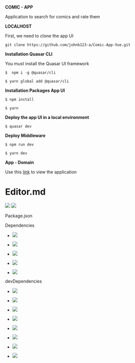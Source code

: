 **COMIC - APP**

Application to search for comics and rate them

**LOCALHOST**

First, we need to clone the app UI

```
git clone https://github.com/johnb123-a/Comic-App-Vue.git
```
**Installation Quasar CLI**

You must install the Quasar UI framework
 
`$  npm i -g @quasar/cli `

`$ yarn global add @quasar/cli`

**Installation Packages App UI**

`$ npm install `

`$ yarn `

**Deploy the app UI in a local environment**

`$ quasar dev`

**Deploy Middleware**

`$ npm run dev`

`$ yarn dev `

**App - Domain**

Use this [link](https://aesthetic-melomakarona-41de76.netlify.app/#/) to view the application

# Editor.md

![](https://www.vectorlogo.zone/logos/vuejs/vuejs-ar21.png)
![](https://img.shields.io/badge/version-v0.0.1-blue)

Package.json

Dependencies
- ![](https://img.shields.io/badge/axios-v^0.21.1-blue)

- ![](https://img.shields.io/badge/core_js-v^3.6.5-blue)

- ![](https://img.shields.io/badge/quasar-v^2.6.0-blue)

- ![](https://img.shields.io/badge/vue-v^3.0.0-blue)

- ![](https://img.shields.io/badge/vuex-v^4.0.1-blue)

devDependencies

 - ![](https://img.shields.io/badge/quasar_app/webpack-v^3.0.0-blue)

- ![](https://img.shields.io/badge/types/node-v^12.20.21-blue)

- ![](https://img.shields.io/badge/typescript_eslint/eslint_plugin-v^5.10.0-blue)

- ![](https://img.shields.io/badge/typescript_eslint/parser-v^5.10.0-blue)

- ![](https://img.shields.io/badge/eslint-v^8.10.0-blue)

- ![](https://img.shields.io/badge/eslint_config_prettier-v^8.1.0-blue)

- ![](https://img.shields.io/badge/eslint_plugin_vue-v^8.5.0-blue)

- ![](https://img.shields.io/badge/prettier-v^2.5.1-blue)




